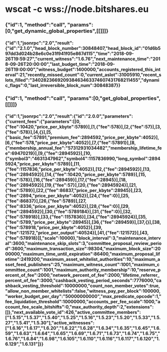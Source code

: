 # wscat -c wss://node.bitshares.eu

### {"id":1, "method":"call", "params":[0,"get_dynamic_global_properties",[[]]]}
#### {"id":1,"jsonrpc":"2.0","result":{"id":"2.1.0","head_block_number":30848407,"head_block_id":"01d6b597dd3d024b28e6c0e31f941f05e867d115","time":"2018-09-26T19:59:27","current_witness":"1.6.76","next_maintenance_time":"2018-09-26T20:00:00","last_budget_time":"2018-09-26T19:00:00","witness_budget":1400000,"accounts_registered_this_interval":21,"recently_missed_count":0,"current_aslot":31005910,"recent_slots_filled":"340282366920938463463374607431768211455","dynamic_flags":0,"last_irreversible_block_num":30848387}}
### {"id":1, "method":"call", "params":[0,"get_global_properties",[[]]]}
#### {"id":1,"jsonrpc":"2.0","result":{"id":"2.0.0","parameters":{"current_fees":{"parameters":[[0,{"fee":10420,"price_per_kbyte":5789}],[1,{"fee":578}],[2,{"fee":57}],[3,{"fee":578}],[4,{}],[5,{"basic_fee":57891,"premium_fee":2894592,"price_per_kbyte":4052}],[6,{"fee":578,"price_per_kbyte":4052}],[7,{"fee":57891}],[8,{"membership_annual_fee":"57312931034482","membership_lifetime_fee":69470219}],[9,{"fee":2894592}],[10,{"symbol3":"4631347962","symbol4":1157836990,"long_symbol":28945924,"price_per_kbyte":5789}],[11,{"fee":1157836,"price_per_kbyte":4052}],[12,{"fee":2894592}],[13,{"fee":2894592}],[14,{"fee":10420,"price_per_kbyte":5789}],[15,{"fee":578}],[16,{"fee":289459}],[17,{"fee":28945}],[18,{"fee":2894592}],[19,{"fee":57}],[20,{"fee":28945924}],[21,{"fee":5789}],[22,{"fee":86837,"price_per_kbyte":28945}],[23,{"fee":2894,"price_per_kbyte":4052}],[24,{"fee":0}],[25,{"fee":86837}],[26,{"fee":5789}],[27,{"fee":8336,"price_per_kbyte":4052}],[28,{"fee":0}],[29,{"fee":2894592}],[30,{"fee":5789184}],[31,{"fee":0}],[32,{"fee":578918}],[33,{"fee":1157836}],[34,{"fee":28945924}],[35,{"fee":5789,"price_per_kbyte":28945}],[36,{"fee":289459}],[37,{}],[38,{"fee":578918,"price_per_kbyte":4052}],[39,{"fee":121572,"price_per_output":40524}],[41,{"fee":121572}],[43,{"fee":578918}]],"scale":10000},"block_interval":3,"maintenance_interval":3600,"maintenance_skip_slots":3,"committee_proposal_review_period":3600,"maximum_transaction_size":98304,"maximum_block_size":2000000,"maximum_time_until_expiration":86400,"maximum_proposal_lifetime":2419200,"maximum_asset_whitelist_authorities":10,"maximum_asset_feed_publishers":25,"maximum_witness_count":1001,"maximum_committee_count":1001,"maximum_authority_membership":10,"reserve_percent_of_fee":2000,"network_percent_of_fee":2000,"lifetime_referrer_percent_of_fee":3000,"cashback_vesting_period_seconds":7776000,"cashback_vesting_threshold":10000000,"count_non_member_votes":true,"allow_non_member_whitelists":false,"witness_pay_per_block":100000,"worker_budget_per_day":"50000000000","max_predicate_opcode":1,"fee_liquidation_threshold":10000000,"accounts_per_fee_scale":1000,"account_fee_scale_bitshifts":0,"max_authority_depth":2,"extensions":[]},"next_available_vote_id":426,"active_committee_members":["1.5.15","1.5.37","1.5.40","1.5.25","1.5.16","1.5.23","1.5.20","1.5.33","1.5.27","1.5.41","1.5.30"],"active_witnesses":["1.6.16","1.6.17","1.6.20","1.6.22","1.6.28","1.6.34","1.6.35","1.6.45","1.6.59","1.6.63","1.6.64","1.6.65","1.6.69","1.6.71","1.6.73","1.6.74","1.6.75","1.6.76","1.6.84","1.6.98","1.6.105","1.6.110","1.6.116","1.6.117","1.6.120","1.6.129","1.6.131"]}}
